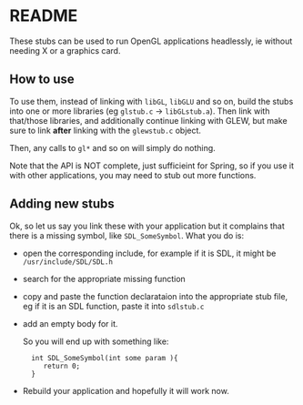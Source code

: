 # README

These stubs can be used to run OpenGL applications headlessly, ie without
needing X or a graphics card.


## How to use

To use them, instead of linking with `libGL`, `libGLU` and so on,
build the stubs into one or more libraries (eg `glstub.c` -> `libGLstub.a`).
Then link with that/those libraries, and additionally continue linking
with GLEW, but make sure to link __after__ linking with the `glewstub.c` object.

Then, any calls to `gl*` and so on will simply do nothing.

Note that the API is NOT complete, just sufficieint for Spring,
so if you use it with other applications, you may need to stub out
more functions.


## Adding new stubs

Ok, so let us say you link these with your application but it complains that
there is a missing symbol, like `SDL_SomeSymbol`.
What you do is:

* open the corresponding include, for example if it is SDL,
	it might be `/usr/include/SDL/SDL.h`
* search for the appropriate missing function
* copy and paste the function declarataion into the appropriate stub file,
	eg if it is an SDL function, paste it into `sdlstub.c`
* add an empty body for it.

	So you will end up with something like:

		int SDL_SomeSymbol(int some param ){
		   return 0;
		}

* Rebuild your application and hopefully it will work now.
